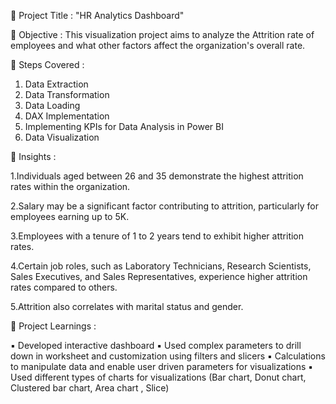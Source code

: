 🔶 Project Title : "HR Analytics Dashboard"

🔶 Objective : This visualization project aims to analyze the Attrition rate of employees and what other factors affect the organization's overall rate.

🔶 Steps Covered :
1. Data Extraction
2. Data Transformation
3. Data Loading
4. DAX Implementation
5. Implementing KPIs for Data Analysis in Power BI
6. Data Visualization
   
🔶 Insights :

1.Individuals aged between 26 and 35 demonstrate the highest attrition rates within the organization.

2.Salary may be a significant factor contributing to attrition, particularly for employees earning up to 5K.

3.Employees with a tenure of 1 to 2 years tend to exhibit higher attrition rates.

4.Certain job roles, such as Laboratory Technicians, Research Scientists, Sales Executives, and Sales Representatives, experience higher attrition rates compared to others.

5.Attrition also correlates with marital status and gender.

🔶 Project Learnings :

▪ Developed interactive dashboard ▪ Used complex parameters to drill down in worksheet and customization using filters and slicers ▪ Calculations to manipulate data and enable user driven parameters for visualizations ▪ Used different types of charts for visualizations (Bar chart, Donut chart, Clustered bar chart, Area chart , Slice)
